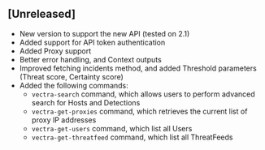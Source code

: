 ## [Unreleased]
  - New version to support the new API (tested on 2.1) 
  - Added support for API token authentication 
  - Added Proxy support
  - Better error handling, and Context outputs
  - Improved fetching incidents method, and added Threshold parameters (Threat score, Certainty score)
  - Added the following commands:
    - `vectra-search` command, which allows users to perform advanced search for Hosts and Detections
    - `vectra-get-proxies` command, which retrieves the current list of proxy IP addresses
    - `vectra-get-users` command, which list all Users
    - `vectra-get-threatfeed` command, which list all ThreatFeeds